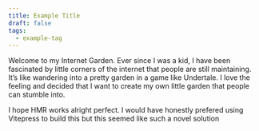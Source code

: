 ```yaml
---
title: Example Title
draft: false
tags:
  - example-tag
---
```

 




Welcome to my Internet Garden. Ever since I was a kid, I have been fascinated by little corners of the internet that people are still maintaining. It’s like wandering into a pretty garden in a game like Undertale. I love the feeling and decided that I want to create my own little garden that people can stumble into. 

I hope HMR works alright perfect. I would have honestly prefered using Vitepress to build this but this seemed like such a novel solution

